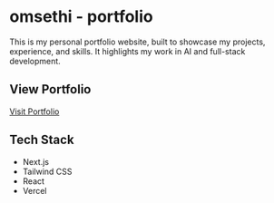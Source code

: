 # omsethi - portfolio

This is my personal portfolio website, built to showcase my projects, experience, and skills. It highlights my work in AI and full-stack development.

## View Portfolio
[Visit Portfolio](https://omsethi.dev)

## Tech Stack
- Next.js
- Tailwind CSS
- React
- Vercel
